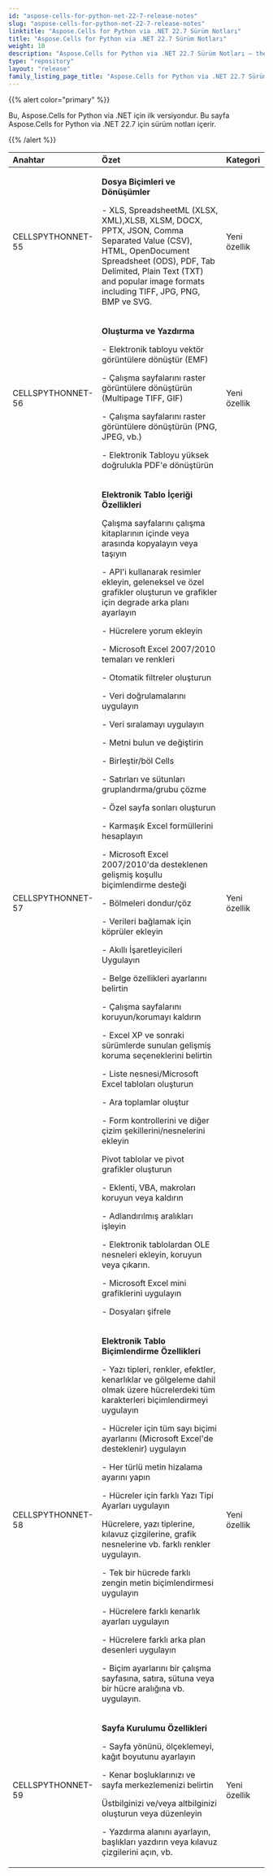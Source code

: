 ```yaml
---
id: "aspose-cells-for-python-net-22-7-release-notes"
slug: "aspose-cells-for-python-net-22-7-release-notes"
linktitle: "Aspose.Cells for Python via .NET 22.7 Sürüm Notları"
title: "Aspose.Cells for Python via .NET 22.7 Sürüm Notları"
weight: 10
description: "Aspose.Cells for Python via .NET 22.7 Sürüm Notları – the latest updates and fixes."
type: "repository"
layout: "release"
family_listing_page_title: "Aspose.Cells for Python via .NET 22.7 Sürüm Notları"
---
```

{{% alert color="primary" %}} 

Bu, Aspose.Cells for Python via .NET için ilk versiyondur.
Bu sayfa Aspose.Cells for Python via .NET 22.7 için sürüm notları içerir.

{{% /alert %}} 

|**Anahtar**|**Özet**|**Kategori**|
|:- |:- |:- |
|CELLSPYTHONNET-55|<p>**Dosya Biçimleri ve Dönüşümler**</p><p>- XLS, SpreadsheetML (XLSX, XML),XLSB, XLSM, DOCX, PPTX, JSON, Comma Separated Value (CSV), HTML, OpenDocument Spreadsheet (ODS), PDF, Tab Delimited, Plain Text (TXT) and popular image formats including TIFF, JPG, PNG, BMP ve SVG.</p>|Yeni özellik|
|CELLSPYTHONNET-56|<p>**Oluşturma ve Yazdırma**</p><p>- Elektronik tabloyu vektör görüntülere dönüştür (EMF)</p><p>- Çalışma sayfalarını raster görüntülere dönüştürün (Multipage TIFF, GIF)</p><p>- Çalışma sayfalarını raster görüntülere dönüştürün (PNG, JPEG, vb.)</p><p>- Elektronik Tabloyu yüksek doğrulukla PDF'e dönüştürün</p>|Yeni özellik|
|CELLSPYTHONNET-57|<p>**Elektronik Tablo İçeriği Özellikleri**</p><p>Çalışma sayfalarını çalışma kitaplarının içinde veya arasında kopyalayın veya taşıyın</p><p>- API'i kullanarak resimler ekleyin, geleneksel ve özel grafikler oluşturun ve grafikler için degrade arka planı ayarlayın</p><p>- Hücrelere yorum ekleyin</p><p>- Microsoft Excel 2007/2010 temaları ve renkleri</p><p>- Otomatik filtreler oluşturun</p><p>- Veri doğrulamalarını uygulayın</p><p>- Veri sıralamayı uygulayın</p><p>- Metni bulun ve değiştirin</p><p>- Birleştir/böl Cells</p><p>- Satırları ve sütunları gruplandırma/grubu çözme</p><p>- Özel sayfa sonları oluşturun</p><p>- Karmaşık Excel formüllerini hesaplayın</p><p>- Microsoft Excel 2007/2010'da desteklenen gelişmiş koşullu biçimlendirme desteği</p><p>- Bölmeleri dondur/çöz</p><p>- Verileri bağlamak için köprüler ekleyin</p><p>- Akıllı İşaretleyicileri Uygulayın</p><p>- Belge özellikleri ayarlarını belirtin</p><p>- Çalışma sayfalarını koruyun/korumayı kaldırın</p><p>- Excel XP ve sonraki sürümlerde sunulan gelişmiş koruma seçeneklerini belirtin</p><p>- Liste nesnesi/Microsoft Excel tabloları oluşturun</p><p>- Ara toplamlar oluştur</p><p>- Form kontrollerini ve diğer çizim şekillerini/nesnelerini ekleyin</p><p>Pivot tablolar ve pivot grafikler oluşturun</p><p>- Eklenti, VBA, makroları koruyun veya kaldırın</p><p>- Adlandırılmış aralıkları işleyin</p><p>- Elektronik tablolardan OLE nesneleri ekleyin, koruyun veya çıkarın.</p><p>- Microsoft Excel mini grafiklerini uygulayın</p><p>- Dosyaları şifrele</p>|Yeni özellik|
|CELLSPYTHONNET-58|<p>**Elektronik Tablo Biçimlendirme Özellikleri**</p><p>- Yazı tipleri, renkler, efektler, kenarlıklar ve gölgeleme dahil olmak üzere hücrelerdeki tüm karakterleri biçimlendirmeyi uygulayın</p><p>- Hücreler için tüm sayı biçimi ayarlarını (Microsoft Excel'de desteklenir) uygulayın</p><p>- Her türlü metin hizalama ayarını yapın</p><p>- Hücreler için farklı Yazı Tipi Ayarları uygulayın</p><p>Hücrelere, yazı tiplerine, kılavuz çizgilerine, grafik nesnelerine vb. farklı renkler uygulayın.</p><p>- Tek bir hücrede farklı zengin metin biçimlendirmesi uygulayın</p><p>- Hücrelere farklı kenarlık ayarları uygulayın</p><p>- Hücrelere farklı arka plan desenleri uygulayın</p><p>- Biçim ayarlarını bir çalışma sayfasına, satıra, sütuna veya bir hücre aralığına vb. uygulayın.</p>|Yeni özellik|
|CELLSPYTHONNET-59|<p>**Sayfa Kurulumu Özellikleri**</p><p>- Sayfa yönünü, ölçeklemeyi, kağıt boyutunu ayarlayın</p><p>- Kenar boşluklarınızı ve sayfa merkezlemenizi belirtin</p><p>Üstbilginizi ve/veya altbilginizi oluşturun veya düzenleyin</p><p>- Yazdırma alanını ayarlayın, başlıkları yazdırın veya kılavuz çizgilerini açın, vb.</p>|Yeni özellik|
